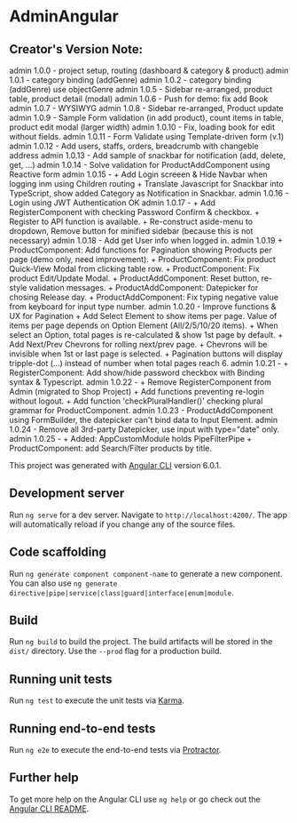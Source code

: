 # AdminAngular

## Creator's Version Note:
admin 1.0.0 - project setup, routing (dashboard & category & product)
admin 1.0.1 - category binding (addGenre)
admin 1.0.2 - category binding (addGenre) use objectGenre
admin 1.0.5 - Sidebar re-arranged, product table, product detail (modal)
admin 1.0.6 - Push for demo: fix add Book
admin 1.0.7 - WYSIWYG
admin 1.0.8 - Sidebar re-arranged, Product update
admin 1.0.9 - Sample Form validation (in add product), count items in table, product edit modal (larger width)
admin 1.0.10 - Fix, loading book for edit without fields.
admin 1.0.11 - Form Validate using Template-driven form (v.1)
admin 1.0.12 - Add users, staffs, orders, breadcrumb with changeble address
admin 1.0.13 - Add sample of snackbar for notification (add, delete, get, ...)
admin 1.0.14 - Solve validation for ProductAddComponent using Reactive form
admin 1.0.15 - 
    + Add Login screeen & Hide Navbar when logging inm using Children routing
    + Translate Javascript for Snackbar into TypeScript, show added Category as Notification in Snackbar.
admin 1.0.16 - Login using JWT Authentication OK
admin 1.0.17 - 
    + Add RegisterComponent with checking Password Confirm & checkbox.
    + Register to API function is available.
    + Re-construct aside-menu to dropdown, Remove button for minified sidebar (because this is not necessary)
admin 1.0.18 - Add get User info when logged in.
admin 1.0.19
    + ProductComponent: Add functions for Pagination showing Products per page (demo only, need improvement).
    + ProductComponent: Fix product Quick-View Modal from clicking table row. 
    + ProductComponent: Fix product Edit/Update Modal. 
    + ProductAddComponent: Reset button, re-style validation messages.
    + ProductAddComponent: Datepicker for chosing Release day.
    + ProductAddComponent: Fix typing negative value from keyboard for input type number.
admin 1.0.20 - Improve functions & UX for Pagination
    + Add Select Element to show items per page. Value of items per page depends on Option Element (All/2/5/10/20 items).
    + When select an Option, total pages is re-calculated & show 1st page by default.
    + Add Next/Prev Chevrons for rolling next/prev page.
    + Chevrons will be invisible when 1st or last page is selected.
    + Pagination buttons will display tripple-dot (...) instead of number when total pages reach 6.
admin 1.0.21 - 
    + RegisterComponent: Add show/hide password checkbox with Binding syntax & Typescript.
admin 1.0.22 - 
    + Remove RegisterComponent from Admin (migrated to Shop Project)
    + Add functions preventing re-login without logout.
    + Add function 'checkPluralHandler()' checking plural grammar for ProductComponent.
admin 1.0.23 - ProductAddComponent using FormBuilder, the datepicker can't bind data to Input Element.
admin 1.0.24 - Remove all 3rd-party Datepicker, use input with type="date" only.
admin 1.0.25 -
    + Added: AppCustomModule holds PipeFilterPipe
    + ProductComponent: add Search/Filter products by title.
<!-- ------------------------------------------------------------------------------------------------------ -->
This project was generated with [Angular CLI](https://github.com/angular/angular-cli) version 6.0.1.
## Development server

Run `ng serve` for a dev server. Navigate to `http://localhost:4200/`. The app will automatically reload if you change any of the source files.

## Code scaffolding

Run `ng generate component component-name` to generate a new component. You can also use `ng generate directive|pipe|service|class|guard|interface|enum|module`.

## Build

Run `ng build` to build the project. The build artifacts will be stored in the `dist/` directory. Use the `--prod` flag for a production build.

## Running unit tests

Run `ng test` to execute the unit tests via [Karma](https://karma-runner.github.io).

## Running end-to-end tests

Run `ng e2e` to execute the end-to-end tests via [Protractor](http://www.protractortest.org/).

## Further help

To get more help on the Angular CLI use `ng help` or go check out the [Angular CLI README](https://github.com/angular/angular-cli/blob/master/README.md).
